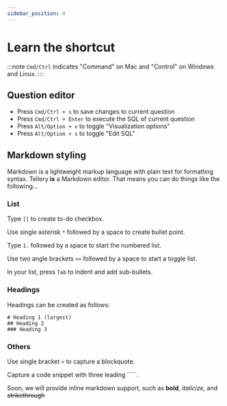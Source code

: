 ```yaml
---
sidebar_position: 4
---
```


# Learn the shortcut

:::note
`Cmd/Ctrl`  indicates "Command" on Mac and "Control" on Windows and Linux. 
:::

## Question editor


* Press `Cmd/Ctrl + s` to save changes to current question
* Press `Cmd/Ctrl + Enter` to execute the SQL of current question
* Press `Alt/Option + v` to toggle "Visualization options" 
* Press `Alt/Option + s` to toggle "Edit SQL" 


## Markdown styling

Markdown is a lightweight markup language with plain text for formatting syntax. Tellery **is** a Markdown editor. That means you can do things like the following…


### List

Type `[]` to create to-do checkbox.

Use single asterisk `*` followed by a space to create bullet point.

Type `1.` followed by a space to start the numbered list.

Use two angle brackets `>>` followed by a space to start a toggle list.

In your list, press `Tab` to indent and add sub-bullets.


### Headings

Headings can be created as follows:

```
# Heading 1 (largest)
## Heading 2 
### Heading 3
```

### Others


Use single bracket `>` to capture a blockquote.

Capture a code snippet with three leading `````.

Soon, we will provide inline markdown support, such as **bold**, *italicize*, and ~~strikethrough~~
